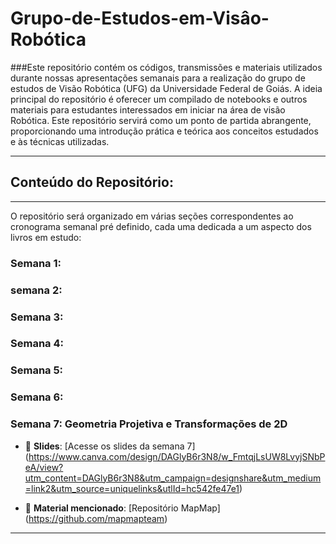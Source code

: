 # Grupo-de-Estudos-em-Visâo-Robótica

###Este repositório contém os códigos, transmissões e materiais utilizados durante nossas apresentações semanais para a realização do grupo de estudos de Visão Robótica (UFG) da Universidade Federal de Goiás.
A ideia principal do repositório é oferecer um compilado de notebooks e outros materiais para estudantes interessados em iniciar na área de visão Robótica. Este repositório servirá como um ponto de partida abrangente, proporcionando uma introdução prática e teórica aos conceitos estudados e às técnicas utilizadas.

---
## Conteúdo do Repositório:

---

O repositório será organizado em várias seções correspondentes ao cronograma semanal pré definido, cada uma dedicada a um aspecto dos livros em estudo:
 
### Semana 1:

### semana 2:

### Semana 3:

### Semana 4:

### Semana 5:

### Semana 6:

### Semana 7: Geometria Projetiva e Transformações de 2D

- 📑 **Slides**: [Acesse os slides da semana 7] (https://www.canva.com/design/DAGlyB6r3N8/w_FmtqjLsUW8LvyjSNbPeA/view?utm_content=DAGlyB6r3N8&utm_campaign=designshare&utm_medium=link2&utm_source=uniquelinks&utlId=hc542fe47e1)

- 📓 **Material mencionado**: [Repositório MapMap] (https://github.com/mapmapteam)

---
